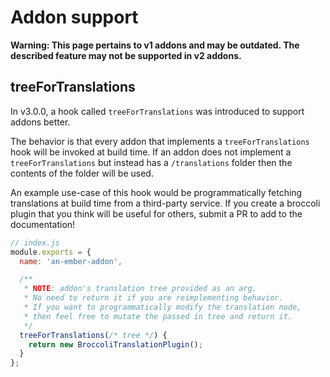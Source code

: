 # Addon support

**Warning: This page pertains to v1 addons and may be outdated. The described feature may not be supported in v2 addons.**


## treeForTranslations

In v3.0.0, a hook called `treeForTranslations` was introduced to support addons better.

The behavior is that every addon that implements a `treeForTranslations` hook will be invoked at build time. If an addon does not implement a `treeForTranslations` but instead has a `/translations` folder then the contents of the folder will be used.

An example use-case of this hook would be programmatically fetching translations at build time from a third-party service. If you create a broccoli plugin that you think will be useful for others, submit a PR to add to the documentation!

```js
// index.js
module.exports = {
  name: 'an-ember-addon',

  /**
   * NOTE: addon's translation tree provided as an arg.
   * No need to return it if you are reimplementing behavior.
   * If you want to programmatically modify the translation node,
   * then feel free to mutate the passed in tree and return it.
   */
  treeForTranslations(/* tree */) {
    return new BroccoliTranslationPlugin();
  }
};
```
